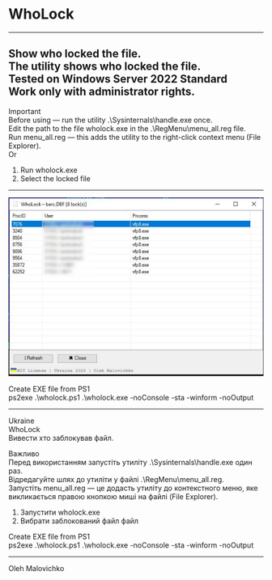 # WhoLock
---
Show who locked the file.<br>
The utility shows who locked the file.<br>
Tested on Windows Server 2022 Standard<br>
Work only with administrator rights.<br>
---
Important<br>
Before using — run the utility .\Sysinternals\handle.exe once.<br>
Edit the path to the file wholock.exe in the .\RegMenu\menu_all.reg file.<br>
Run menu_all.reg — this adds the utility to the right-click context menu (File Explorer).<br>
Or<br>
1. Run wholock.exe  <br>
2. Select the locked file  <br>
---

![app image](Screenshots/wholock.jpg)
<br>

Create EXE file from PS1<br>
ps2exe .\wholock.ps1 .\wholock.exe -noConsole -sta -winform -noOutput


------------------------------------------------------------------------------------

Ukraine<br>
WhoLock<br>
Вивести хто заблокував файл.<br>

Важливо<br>
Перед використанням запустіть утиліту .\Sysinternals\handle.exe один раз.<br>
Відредагуйте шлях до утиліти у файлі .\RegMenu\menu_all.reg.<br>
Запустіть menu_all.reg — це додасть утиліту до контекстного меню, яке викликається  правою кнопкою миші на файлі (File Explorer).<br>
1. Запустити wholock.exe<br>
2. Вибрати заблокований файл файл<br>

Create EXE file from PS1<br>
ps2exe .\wholock.ps1 .\wholock.exe -noConsole -sta -winform -noOutput

---
Oleh Malovichko
